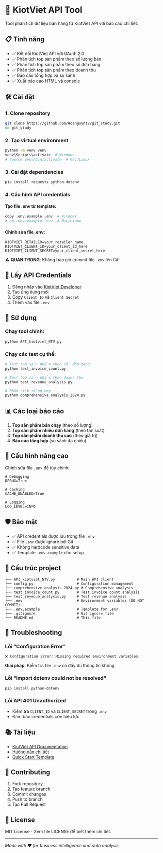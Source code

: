 # 🚀 KiotViet API Tool

Tool phân tích dữ liệu bán hàng từ KiotViet API với báo cáo chi tiết.

## 📋 Tính năng

- ✅ Kết nối KiotViet API với OAuth 2.0
- ✅ Phân tích top sản phẩm theo số lượng bán
- ✅ Phân tích top sản phẩm theo số đơn hàng
- ✅ Phân tích top sản phẩm theo doanh thu
- ✅ Báo cáo tổng hợp và so sánh
- ✅ Xuất báo cáo HTML và console

## 🛠️ Cài đặt

### 1. Clone repository
```bash
git clone https://github.com/Hoangsyntv/git_study.git
cd git_study
```

### 2. Tạo virtual environment
```bash
python -m venv venv
venv\Scripts\activate  # Windows
# source venv/bin/activate  # Mac/Linux
```

### 3. Cài đặt dependencies
```bash
pip install requests python-dotenv
```

### 4. Cấu hình API credentials

#### Tạo file .env từ template:
```bash
copy .env.example .env  # Windows
# cp .env.example .env  # Mac/Linux
```

#### Chỉnh sửa file .env:
```env
KIOTVIET_RETAILER=your_retailer_name
KIOTVIET_CLIENT_ID=your_client_id_here
KIOTVIET_CLIENT_SECRET=your_client_secret_here
```

⚠️ **QUAN TRỌNG**: Không bao giờ commit file `.env` lên Git!

## 🔑 Lấy API Credentials

1. Đăng nhập vào [KiotViet Developer](https://developer.kiotviet.vn)
2. Tạo ứng dụng mới
3. Copy `Client ID` và `Client Secret`
4. Thêm vào file `.env`

## 🚀 Sử dụng

### Chạy tool chính:
```bash
python API_kiotviet_NTV.py
```

### Chạy các test cụ thể:
```bash
# Test top sản phẩm theo số đơn hàng
python test_invoice_count.py

# Test top sản phẩm theo doanh thu
python test_revenue_analysis.py

# Phân tích tổng hợp
python comprehensive_analysis_2024.py
```

## 📊 Các loại báo cáo

1. **Top sản phẩm bán chạy** (theo số lượng)
2. **Top sản phẩm nhiều đơn hàng** (theo tần suất)
3. **Top sản phẩm doanh thu cao** (theo giá trị)
4. **Báo cáo tổng hợp** (so sánh đa chiều)

## 🔧 Cấu hình nâng cao

Chỉnh sửa file `.env` để tùy chỉnh:

```env
# Debugging
DEBUG=True

# Caching
CACHE_ENABLED=True

# Logging
LOG_LEVEL=INFO
```

## 🛡️ Bảo mật

- ✅ API credentials được lưu trong file `.env`
- ✅ File `.env` được ignore bởi Git
- ✅ Không hardcode sensitive data
- ✅ Template `.env.example` cho setup

## 📁 Cấu trúc project

```
├── API_kiotviet_NTV.py          # Main API client
├── config.py                    # Configuration management
├── comprehensive_analysis_2024.py # Comprehensive analysis
├── test_invoice_count.py        # Test invoice count analysis
├── test_revenue_analysis.py     # Test revenue analysis
├── .env                         # Environment variables (DO NOT COMMIT)
├── .env.example                 # Template for .env
├── .gitignore                   # Git ignore file
└── README.md                    # This file
```

## 🐛 Troubleshooting

### Lỗi "Configuration Error"
```
❌ Configuration Error: Missing required environment variables
```
**Giải pháp**: Kiểm tra file `.env` có đầy đủ thông tin không.

### Lỗi "Import dotenv could not be resolved"
```bash
pip install python-dotenv
```

### Lỗi API 401 Unauthorized
- Kiểm tra `CLIENT_ID` và `CLIENT_SECRET` trong `.env`
- Đảm bảo credentials còn hiệu lực

## 📚 Tài liệu

- [KiotViet API Documentation](https://documenter.getpostman.com/view/10806036/UVRA9mU6)
- [Hướng dẫn chi tiết](huong_dan_API_va_bao_cao.md)
- [Quick Start Template](quick_start_template.md)

## 🤝 Contributing

1. Fork repository
2. Tạo feature branch
3. Commit changes
4. Push to branch
5. Tạo Pull Request

## 📄 License

MIT License - Xem file LICENSE để biết thêm chi tiết.

---

*Made with ❤️ for business intelligence and data analysis*
